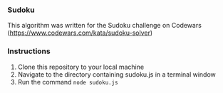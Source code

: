 ### Sudoku

This algorithm was written for the Sudoku challenge on Codewars
(https://www.codewars.com/kata/sudoku-solver)

### Instructions

1. Clone this repository to your local machine
2. Navigate to the directory containing sudoku.js in a terminal window
3. Run the command `node sudoku.js`